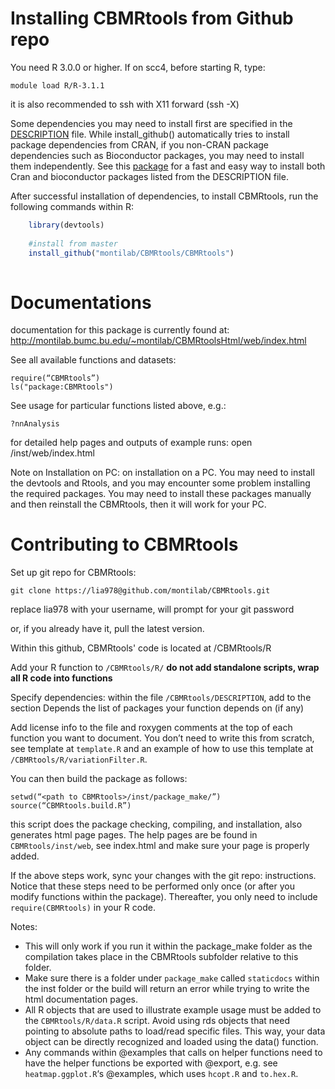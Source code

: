 **Installing CBMRtools from Github repo**
========

You need R 3.0.0 or higher. If on scc4, before starting R, type:

    module load R/R-3.1.1

it is also recommended to ssh with X11 forward (ssh -X)

Some dependencies you may need to install first are specified in the [DESCRIPTION](https://github.com/montilab/CBMRtools/blob/master/CBMRtools/DESCRIPTION) file. While install_github() automatically tries to install package dependencies from CRAN, if you non-CRAN package dependencies such as Bioconductor packages, you may need to install them independently. 
See this [package](https://github.com/lia978/RPackageDependenciesInstall) for a fast and easy way to install both Cran and bioconductor packages listed from the DESCRIPTION file.


After successful installation of dependencies, to install CBMRtools, run the following commands within R:

```R
    library(devtools)
	
    #install from master
    install_github("montilab/CBMRtools/CBMRtools")
    
```

# Documentations
documentation for this package is currently found at:
http://montilab.bumc.bu.edu/~montilab/CBMRtoolsHtml/web/index.html

See all available functions and datasets:

    require(“CBMRtools”)
    ls("package:CBMRtools")

See usage for particular functions listed above, e.g.:

    ?nnAnalysis

for detailed help pages and outputs of example runs: 
open <path to CBMRtools>/inst/web/index.html

Note on Installation on PC: on installation on a PC. You may need to install the devtools and Rtools, and you may encounter some problem installing the required packages. You may need to install these packages manually and then reinstall the CBMRtools, then it will work for your PC. 

**Contributing to CBMRtools**
========

Set up git repo for CBMRtools:

    git clone https://lia978@github.com/montilab/CBMRtools.git
    
replace lia978 with your username, will prompt for your git password

or, if you already have it, pull the latest version.

Within this github, CBMRtools' code is located at /CBMRtools/R

Add your R function to <code>/CBMRtools/R/</code> **do not add standalone scripts, wrap all R code into functions**

Specify dependencies: within the file <code>/CBMRtools/DESCRIPTION</code>, add to the section Depends the list of packages your function depends on (if any)

Add license info to the file and roxygen comments at the top of each function you want to document. You don’t need to write this from scratch, see template at	<code>template.R</code> and an example of how to use this template at 
<code>/CBMRtools/R/variationFilter.R</code>.

You can then build the package as follows:

    setwd(“<path to CBMRtools>/inst/package_make/”)
    source(“CBMRtools.build.R”) 

this script does the package checking, compiling, and installation, also generates html page pages. The help pages are be found in <code>CBMRtools/inst/web</code>, see index.html and make sure your page is properly added. 

If the above steps work, sync your changes with the git repo: instructions.
Notice that these steps need to be performed only once (or after you modify functions within the package). Thereafter, you only need to include <code>require(CBMRtools)</code> in your R code.

Notes: 
- This will only work if you run it within the package_make folder as the compilation takes place in the CBMRtools subfolder relative to this folder.  
- Make sure there is a folder under <code>package_make</code> called <code>staticdocs</code> within the inst folder or the build will return an error while trying to write the html documentation pages.
- All R objects that are used to illustrate example usage must be added to the <code>CBMRtools/R/data.R</code> script. Avoid using rds objects that need pointing to absolute paths to load/read specific files. This way, your data object can be directly recognized and loaded using the data() function.
- Any commands within @examples that calls on helper functions need to have the helper functions be exported with @export, e.g. see <code>heatmap.ggplot.R</code>‘s @examples, which uses <code>hcopt.R</code> and <code>to.hex.R</code>.

